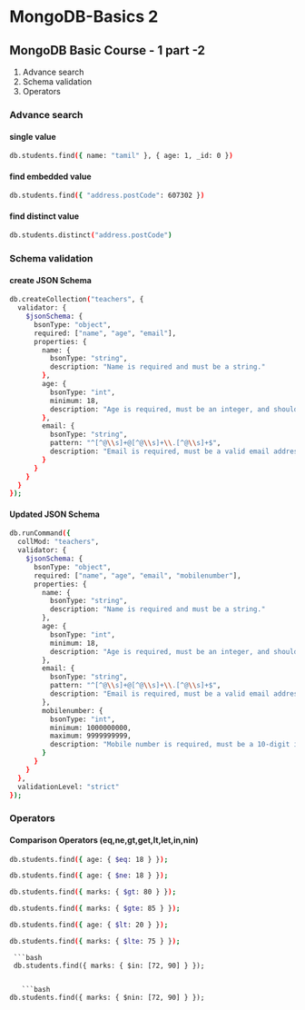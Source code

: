 # MongoDB-Basics 2

## MongoDB Basic Course - 1 part -2 
  1. Advance search
  2. Schema validation
  3. Operators


### Advance search

#### single value 
```bash
db.students.find({ name: "tamil" }, { age: 1, _id: 0 })
```
#### find embedded value
```bash
db.students.find({ "address.postCode": 607302 })
```

#### find distinct value
```bash
db.students.distinct("address.postCode")
```

### Schema validation

#### create JSON Schema
```bash
db.createCollection("teachers", {
  validator: {
    $jsonSchema: {
      bsonType: "object",
      required: ["name", "age", "email"],
      properties: {
        name: {
          bsonType: "string",
          description: "Name is required and must be a string."
        },
        age: {
          bsonType: "int",
          minimum: 18,
          description: "Age is required, must be an integer, and should be at least 18."
        },
        email: {
          bsonType: "string",
          pattern: "^[^@\\s]+@[^@\\s]+\\.[^@\\s]+$",
          description: "Email is required, must be a valid email address."
        }
      }
    }
  }
});
```

#### Updated JSON Schema

```bash
db.runCommand({
  collMod: "teachers",
  validator: {
    $jsonSchema: {
      bsonType: "object",
      required: ["name", "age", "email", "mobilenumber"],
      properties: {
        name: {
          bsonType: "string",
          description: "Name is required and must be a string."
        },
        age: {
          bsonType: "int",
          minimum: 18,
          description: "Age is required, must be an integer, and should be at least 18."
        },
        email: {
          bsonType: "string",
          pattern: "^[^@\\s]+@[^@\\s]+\\.[^@\\s]+$",
          description: "Email is required, must be a valid email address."
        },
        mobilenumber: {
          bsonType: "int",
          minimum: 1000000000,
          maximum: 9999999999,
          description: "Mobile number is required, must be a 10-digit integer."
        }
      }
    }
  },
  validationLevel: "strict"
});

```

### Operators
  #### Comparison Operators (eq,ne,gt,get,lt,let,in,nin)
  
   ```bash
  db.students.find({ age: { $eq: 18 } });
  ```
  ```bash
db.students.find({ age: { $ne: 18 } });
  ```
   ```bash
db.students.find({ marks: { $gt: 80 } });

  ```
   ```bash
db.students.find({ marks: { $gte: 85 } });

  ```
   ```bash
db.students.find({ age: { $lt: 20 } });
  ```
   ```bash
db.students.find({ marks: { $lte: 75 } });
  ```
     ```bash
     db.students.find({ marks: { $in: [72, 90] } });
  ```

     ```bash
db.students.find({ marks: { $nin: [72, 90] } });

  ```
  









